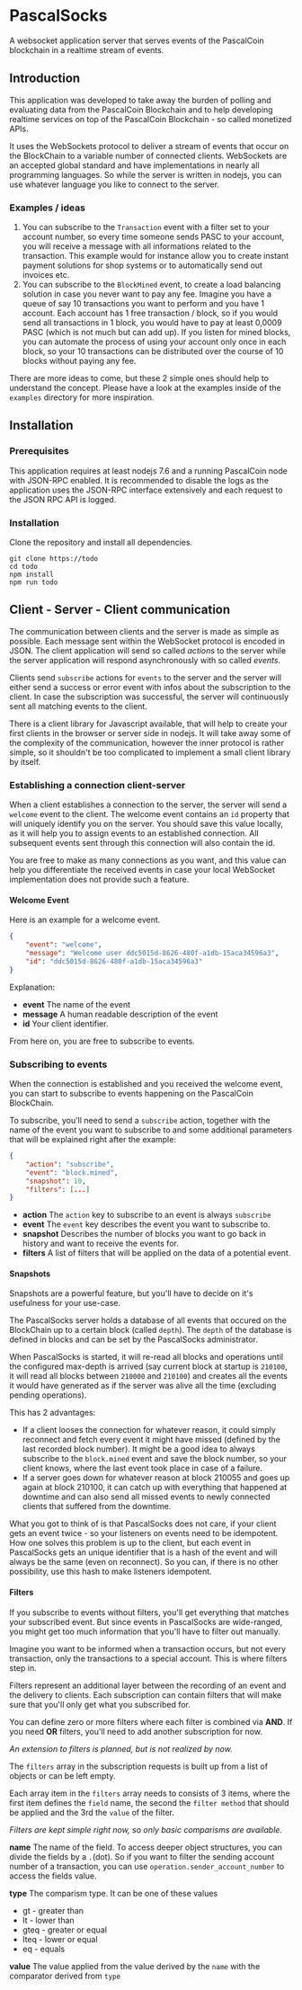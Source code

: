 # PascalSocks

A websocket application server that serves events of the PascalCoin blockchain in a realtime stream of events.

## Introduction

This application was developed to take away the burden of polling and evaluating data from the PascalCoin Blockchain and to help developing realtime services on top of the PascalCoin Blockchain - so called monetized APIs.

It uses the WebSockets protocol to deliver a stream of events that occur on the BlockChain to a variable number of connected clients. WebSockets are an accepted global standard and have implementations in nearly all programming languages. So while the server is written in nodejs, you can use whatever language you like to connect to the server.

### Examples / ideas

1. You can subscribe to the `Transaction` event with a filter set to your account number, so every time someone sends PASC to your account, you will receive a message with all informations related to the transaction. This example would for instance allow you to create instant payment solutions for shop systems or to automatically send out invoices etc.
2. You can subscribe to the `BlockMined` event, to create a load balancing solution in case you never want to pay any fee. Imagine you have a queue of say 10 transactions you want to perform and you have 1 account. Each account has 1 free transaction / block, so if you would send all transactions in 1 block, you would have to pay at least 0,0009 PASC (which is not much but can add up). If you listen for mined blocks, you can automate the process of using your account only once in each block, so your 10 transactions can be distributed over the course of 10 blocks without paying any fee.

There are more ideas to come, but these 2 simple ones should help to understand the concept. Please have a look at the examples inside of the `examples` directory for more inspiration.

## Installation

### Prerequisites

This application requires at least nodejs 7.6 and a running PascalCoin node with JSON-RPC enabled. It is recommended to disable the logs as the application uses the JSON-RPC interface extensively and each request to the JSON RPC API is logged.

### Installation

Clone the repository and install all dependencies.

````shell
git clone https://todo
cd todo
npm install
npm run todo
````

## Client - Server - Client communication

The communication between clients and the server is made as simple as possible. Each message sent within the WebSocket protocol is encoded in JSON. The client application will send so called *actions* to the server while the server application will respond asynchronously with so called *events*.

Clients send `subscribe` actions for `events` to the server and the server will either send a success or error event with infos about the subscription to the client. In case the subscription was successful, the server will continuously sent all matching events to the client.

There is a client library for Javascript available, that will help to create your first clients in the browser or server side in nodejs. It will take away some of the complexity of the communication, however the inner protocol is rather simple, so it shouldn't be too complicated to implement a small client library by itself.

### Establishing a connection client-server

When a client establishes a connection to the server, the server will send a `welcome` event to the client. The welcome event contains an `id` property that will uniquely identify you on the server. You should save this value locally, as it will help you to assign events to an established connection. All subsequent events sent through this connection will also contain the id.

You are free to make as many connections as you want, and this value can help you differentiate the received events in case your local WebSocket implementation does not provide such a feature.

#### Welcome Event

Here is an example for a welcome event.

```json
{
    "event": "welcome",
    "message": "Welcome user ddc5015d-8626-480f-a1db-15aca34596a3",
    "id": "ddc5015d-8626-480f-a1db-15aca34596a3"
}
```

Explanation:

- **event** The name of the event
- **message** A human readable description of the event
- **id** Your client identifier.

From here on, you are free to subscribe to events.

### Subscribing to events

When the connection is established and you received the welcome event, you can start to subscribe to events happening on the PascalCoin BlockChain. 

To subscribe, you'll need to send a `subscribe` action, together with the name of the event you want to subscribe to and some additional parameters that will be explained right after the example:

```json
{
    "action": "subscribe",
    "event": "block.mined",
    "snapshot": 10,
    "filters": [...]
}
```

- **action** The `action` key to subscribe to an event is always `subscribe`
- **event** The `event` key describes the event you want to subscribe to.
- **snapshot** Describes the number of blocks you want to go back in history and want to receive the events for.
- **filters** A list of filters that will be applied on the data of a potential event.

#### Snapshots

Snapshots are a powerful feature, but you'll have to decide on it's usefulness for your use-case.

The PascalSocks server holds a database of all events that occured on the BlockChain up to a certain block (called `depth`). The `depth` of the database is defined in blocks and can be set by the PascalSocks administrator. 

When PascalSocks is started, it will re-read all blocks and operations until the configured max-depth is arrived (say current block at startup is `210100`, it will read all blocks between `210000` and `210100`) and creates all the events it would have generated as if the server was alive all the time (excluding pending operations).

This has 2 advantages:

- If a client looses the connection for whatever reason, it could simply reconnect and fetch every event it might have missed (defined by the last recorded block number). It might be a good idea to always subscribe to the `block.mined` event and save the block number, so your client knows, where the last event took place in case of a failure.
- If a server goes down for whatever reason at block 210055 and goes up again at block 210100, it can catch up with everything that happened at downtime and can also send all missed events to newly connected clients that suffered from the downtime.

What you got to think of is that PascalSocks does not care, if your client gets an event twice - so your listeners on events need to be idempotent. How one solves this problem is up to the client, but each event in PascalSocks gets an unique identifier that is a hash of the event and will always be the same (even on reconnect). So you can, if there is no other possibility, use this hash to make listeners idempotent.

#### Filters

If you subscribe to events without filters, you'll get everything that matches your subscribed event. But since events in PascalSocks are wide-ranged, you might get too much information that you'll have to filter out manually.

Imagine you want to be informed when a transaction occurs, but not every transaction, only the transactions to a special account. This is where filters step in.

Filters represent an additional layer between the recording of an event and the delivery to clients. Each subscription can contain filters that will make sure that you'll only get what you subscribed for. 

You can define zero or more filters where each filter is combined via **AND**. If you need **OR** filters, you'll need to add another subscription for now. 

*An extension to filters is planned, but is not realized by now.*

The `filters` array in the subscription requests is built up from a list of objects or can be left empty.

Each array item in the `filters` array needs to consists of 3 items, where the first item defines the `field` name, the second the `filter method` that should be applied and the 3rd the `value` of the filter. 

*Filters are kept simple right now, so only basic comparisms are available.*

**name** The name of the field. To access deeper object structures, you can divide the fields by a `.`(dot). So if you want to filter the sending account number of a transaction, you can use `operation.sender_account_number` to access the fields value.

**type** The comparism type. It can be one of these values

- gt - greater than
- lt - lower than
- gteq - greater or equal
- lteq - lower or equal
- eq - equals

**value** The value applied from the value derived by the `name` with the comparator derived from `type`